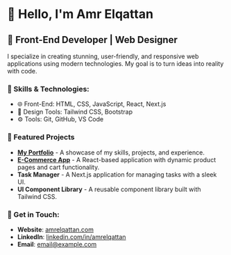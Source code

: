 # 👋 Hello, I'm Amr Elqattan

## 🌟 Front-End Developer | Web Designer
I specialize in creating stunning, user-friendly, and responsive web applications using modern technologies. My goal is to turn ideas into reality with code.

### 🚀 Skills & Technologies:
- 🌐 Front-End: HTML, CSS, JavaScript, React, Next.js
- 🎨 Design Tools: Tailwind CSS, Bootstrap
- ⚙️ Tools: Git, GitHub, VS Code

### 📂 Featured Projects
- **[My Portfolio](https://www.amrelqattan.com)** - A showcase of my skills, projects, and experience.
- **[E-Commerce App](https://www.amrelqattan.com/ecommerce)** - A React-based application with dynamic product pages and cart functionality.
- **Task Manager** - A Next.js application for managing tasks with a sleek UI.
- **UI Component Library** - A reusable component library built with Tailwind CSS.

### 💼 Get in Touch:
- **Website**: [amrelqattan.com](https://www.amrelqattan.com)
- **LinkedIn**: [linkedin.com/in/amrelqattan](#)
- **Email**: [email@example.com](#)
